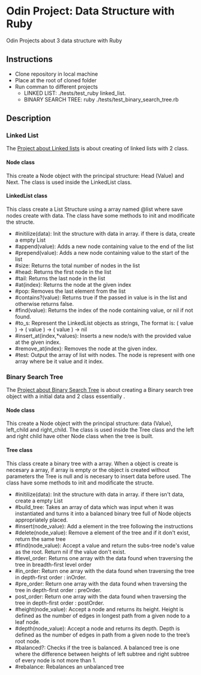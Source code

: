 # Odin Project: Data Structure with Ruby
Odin Projects about 3 data structure with Ruby
## Instructions
- Clone repository in local machine
- Place at the root of cloned folder
- Run comman to different projects
    - LINKED LIST: ./tests/test_ruby linked_list.
    - BINARY SEARCH TREE: ruby ./tests/test_binary_search_tree.rb
## Description
### Linked List
The [Project about Linked lists](src/lib/linked_list.rb) is about creating of linked lists with 2 class.
#### Node class
This create a Node object with the principal structure: Head (Value) and Next.
The class is used inside the LinkedList class.
#### LinkedList class
This class create a List Structure using a array named @list where save nodes create with data.
The class have some methods to init and modificate the structe.
- #initilize(data): Init the structure with data in array. if there is data, create a empty List
- #append(value): Adds a new node containing value to the end of the list
- #prepend(value): Adds a new node containing value to the start of the list
- #size: Returns the total number of nodes in the list
- #head: Returns the first node in the list
- #tail: Returns the last node in the list
- #at(index): Returns the node at the given index
- #pop: Removes the last element from the list
- #contains?(value): Returns true if the passed in value is in the list and otherwise returns false.
- #find(value): Returns the index of the node containing value, or nil if not found.
- #to_s: Represent the LinkedList objects as strings, The format is: ( value ) -> ( value ) -> ( value ) -> nil
- #insert_at(index,*values): Inserts a new node/s with the provided value at the given index.
- #remove_at(index): Removes the node at the given index.
- #test: Output the array of list with nodes. The node is represent with one array where be it value and it index.
### Binary Search Tree
The [Project about Binary Search Tree](src/lib/binary_search_tree.rb) is about creating a Binary search tree object with a initial data and 2 class essentially .
#### Node class
This create a Node object with the principal structure: data (Value), left_child and right_child.
The class is used inside the Tree class and the left and right child have other Node class when the tree is built.
#### Tree class
This class create a binary tree with a array. When a object is create is necesary a array, if array is empty
or the object is created without parameters the Tree is null and is necesary to insert data before used. 
The class have some methods to init and modificate the structe.
- #initilize(data): Init the structure with data in array. if there isn't data, create a empty List
- #build_tree: Takes an array of data which was input when it was instantiated and turns it into a balanced binary tree full of Node objects appropriately placed.
- #insert(node_value): Add a element in the tree following the instructions
- #delete(node_value): Remove a element of the tree and if it don't exist, return the same tree
- #find(node_value): Accept a value and return the subs-tree node's value as the root. Return nil if the value don't exist.
- #level_order: Returns one array with the data found when traversing the tree in breadth-first level order
- #in_order: Return one array with the data found when traversing the tree in depth-first order : inOrder.
- #pre_order: Return one array with the data found when traversing the tree in depth-first order : preOrder.
- post_order: Return one array with the data found when traversing the tree in depth-first order : postOrder.
- #height(node_value): Accept a node and returns its height. Height is defined as the number of edges in longest path from a given node to a leaf node.
- #depth(node_value): Accept a node and returns its depth. Depth is defined as the number of edges in path from a given node to the tree’s root node.
- #balanced?: Checks if the tree is balanced. A balanced tree is one where the difference between heights of left subtree and right subtree of every node is not more than 1.
- #rebalance: Rebalances an unbalanced tree
